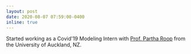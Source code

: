 ```yaml
---
layout: post
date: 2020-08-07 07:59:00-0400
inline: true
---
```


Started working as a Covid'19 Modeling Intern with [Prof. Partha Roop](https://profiles.auckland.ac.nz/p-roop) from the University of Auckland, NZ.   